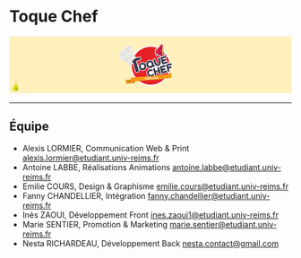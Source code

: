 # Toque Chef

![Image de présentation de Toque Chef](./.README_files/header2.png)

---

## Équipe

- Alexis LORMIER, Communication Web & Print
    <alexis.lormier@etudiant.univ-reims.fr>
- Antoine LABBE, Réalisations Animations
    <antoine.labbe@etudiant.univ-reims.fr>
- Emilie COURS, Design & Graphisme
    <emilie.cours@etudiant.univ-reims.fr>
- Fanny CHANDELLIER, Intégration
    <fanny.chandellier@etudiant.univ-reims.fr>
- Inès ZAOUI, Développement Front
    <ines.zaoui1@etudiant.univ-reims.fr>
- Marie SENTIER, Promotion & Marketing 
    <marie.sentier@etudiant.univ-reims.fr>
- Nesta RICHARDEAU, Développement Back
    <nesta.contact@gmail.com>